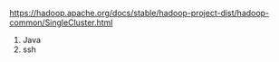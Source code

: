 https://hadoop.apache.org/docs/stable/hadoop-project-dist/hadoop-common/SingleCluster.html

1. Java
2. ssh